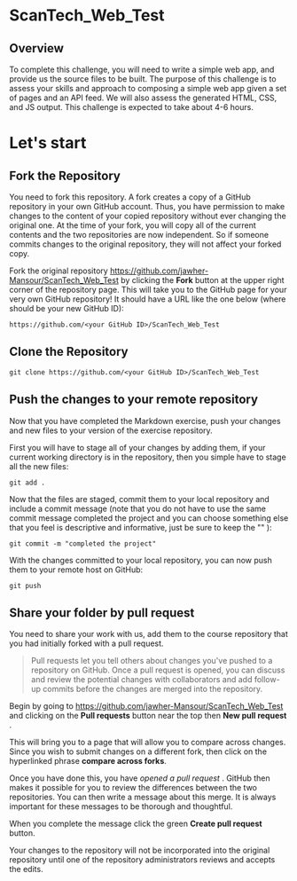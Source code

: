 # ScanTech_Web_Test


## Overview

To complete this challenge, you will need to write a simple web app, and provide us the source files to be built. The purpose of
this challenge is to assess your skills and approach to composing a simple web app given a set of pages and an API feed. We
will also assess the generated HTML, CSS, and JS output.
This challenge is expected to take about 4-6 hours.

# Let's start
## Fork the Repository
You need to fork this repository. A fork creates a copy of a GitHub repository in your own GitHub account. Thus, you have
permission to make changes to the content of your copied repository without ever changing the original one. At the time of your
fork, you will copy all of the current contents and the two repositories are now independent. So if someone commits changes to
the original repository, they will not affect your forked copy.


Fork the original repository https://github.com/jawher-Mansour/ScanTech_Web_Test by clicking the **Fork** button at the upper
right corner of the repository page.
This will take you to the GitHub page for your very own GitHub repository! It should have a URL like the one below (where <your
GitHub ID> should be your new GitHub ID):
```
https://github.com/<your GitHub ID>/ScanTech_Web_Test
```

## Clone the Repository

```
git clone https://github.com/<your GitHub ID>/ScanTech_Web_Test
```
## Push the changes to your remote repository
Now that you have completed the Markdown exercise, push your changes and new files to your version of the exercise
repository.

First you will have to stage all of your changes by adding them, if your current working directory is in the repository, then you
simple have to stage all the new files:
```
git add .
```
Now that the files are staged, commit them to your local repository and include a commit message (note that you do not have to
use the same commit message completed the project and you can choose something else that you feel is descriptive and
informative, just be sure to keep the "" ):
```
git commit -m "completed the project"
```

With the changes committed to your local repository, you can now push them to your remote host on GitHub:
```
git push
```
## Share your folder by pull request

You need to share your work with us, add them to the course repository that you had initially forked with a pull request.

>Pull requests let you tell others about changes you've pushed to a repository on GitHub. Once a pull request is opened, you
can discuss and review the potential changes with collaborators and add follow-up commits before the changes are
merged into the repository. 

Begin by going to https://github.com/jawher-Mansour/ScanTech_Web_Test and clicking on the **Pull requests** button near the
top then **New pull request** .

This will bring you to a page that will allow you to compare across changes. Since you wish to submit changes on a different fork,
then click on the hyperlinked phrase **compare across forks**.

Once you have done this, you have *opened a pull request* . GitHub then makes it possible for you to review the differences
between the two repositories. You can then write a message about this merge. It is always important for these messages to be
thorough and thoughtful.

When you complete the message click the green **Create pull request** button.

Your changes to the repository will not be incorporated into the original repository until one of the repository administrators
reviews and accepts the edits.
